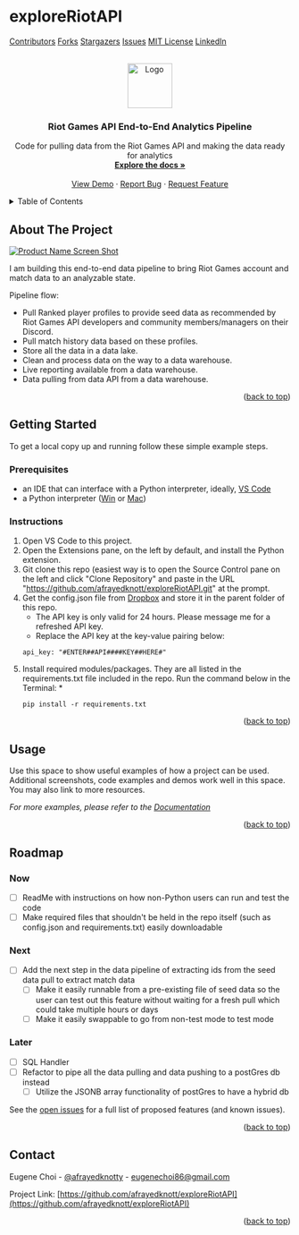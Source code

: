 # exploreRiotAPI

<!-- Improved compatibility of back to top link: See: https://github.com/othneildrew/Best-README-Template/pull/73 -->
<a name="readme-top"></a>
<!--
*** Thanks for checking out the Best-README-Template. If you have a suggestion
*** that would make this better, please fork the repo and create a pull request
*** or simply open an issue with the tag "enhancement".
*** Don't forget to give the project a star!
*** Thanks again! Now go create something AMAZING! :D
-->



<!-- PROJECT SHIELDS -->
<!--
*** I'm using markdown "reference style" links for readability.
*** Reference links are enclosed in brackets [ ] instead of parentheses ( ).
*** See the bottom of this document for the declaration of the reference variables
*** for contributors-url, forks-url, etc. This is an optional, concise syntax you may use.
*** https://www.markdownguide.org/basic-syntax/#reference-style-links
-->
[Contributors][contributors-url]
[Forks][forks-url]
[Stargazers][stars-url]
[Issues][issues-url]
[MIT License][license-url]
[LinkedIn][linkedin-url]



<!-- PROJECT LOGO -->
<br />
<div align="center">
  <a href="https://github.com/afrayedknott/exploreRiotAPI/">
    <img src="images/logo.png" alt="Logo" width="80" height="80">
  </a>

  <h3 align="center">Riot Games API End-to-End Analytics Pipeline</h3>

  <p align="center">
    Code for pulling data from the Riot Games API and making the data ready for analytics
    <br />
    <a href="https://github.com/afrayedknott/exploreRiotAPI"><strong>Explore the docs »</strong></a>
    <br />
    <br />
    <a href="https://github.com/afrayedknott/exploreRiotAPI">View Demo</a>
    ·
    <a href="https://github.com/afrayedknott/exploreRiotAPI/issues">Report Bug</a>
    ·
    <a href="https://github.com/afrayedknott/exploreRiotAPI/issues">Request Feature</a>
  </p>
</div>



<!-- TABLE OF CONTENTS -->
<details>
  <summary>Table of Contents</summary>
  <ol>
    <li>
      <a href="#about-the-project">About The Project</a>
    </li>
    <li>
      <a href="#getting-started">Getting Started</a>
      <ul>
        <li><a href="#prerequisites">Prerequisites</a></li>
        <li><a href="#installation">Installation</a></li>
      </ul>
    </li>
    <li><a href="#usage">Usage</a></li>
    <li><a href="#roadmap">Roadmap</a></li>
  </ol>
</details>



<!-- ABOUT THE PROJECT -->
## About The Project

[![Product Name Screen Shot][product-screenshot]](https://example.com)

I am building this end-to-end data pipeline to bring Riot Games account and match data to an analyzable state.

Pipeline flow:
* Pull Ranked player profiles to provide seed data as recommended by Riot Games API developers and community members/managers on their Discord.
* Pull match history data based on these profiles.
* Store all the data in a data lake.
* Clean and process data on the way to a data warehouse.
* Live reporting available from a data warehouse.
* Data pulling from data API from a data warehouse.

<p align="right">(<a href="#readme-top">back to top</a>)</p>



<!-- GETTING STARTED -->
## Getting Started

To get a local copy up and running follow these simple example steps.

### Prerequisites

* an IDE that can interface with a Python interpreter, ideally, [VS Code](https://code.visualstudio.com/download)
* a Python interpreter ([Win](https://www.python.org/downloads/) or [Mac](https://www.python.org/downloads/macos/))

### Instructions 
<!-- TODO: include images for almost every step -->
1. Open VS Code to this project.
2. Open the Extensions pane, on the left by default, and install the Python extension.
3. Git clone this repo (easiest way is to open the Source Control pane on the left and click "Clone Repository" and paste in the URL "https://github.com/afrayedknott/exploreRiotAPI.git" at the prompt.
4. Get the config.json file from [Dropbox](https://example.com) and store it in the parent folder of this repo. <!-- TODO: get the files on Dropbox and share properly. -->
   * The API key is only valid for 24 hours. Please message me for a refreshed API key.
   * Replace the API key at the key-value pairing below:
   ```
   api_key: "#ENTER##API####KEY##HERE#"
   ```
6. Install required modules/packages. They are all listed in the requirements.txt file included in the repo. Run the command below in the Terminal:
   * 
   ```
   pip install -r requirements.txt
   ```

<p align="right">(<a href="#readme-top">back to top</a>)</p>



<!-- USAGE EXAMPLES -->
## Usage

Use this space to show useful examples of how a project can be used. Additional screenshots, code examples and demos work well in this space. You may also link to more resources.

_For more examples, please refer to the [Documentation](https://example.com)_

<p align="right">(<a href="#readme-top">back to top</a>)</p>



<!-- ROADMAP -->
## Roadmap

### Now
- [ ] ReadMe with instructions on how non-Python users can run and test the code
- [ ] Make required files that shouldn't be held in the repo itself (such as config.json and requirements.txt) easily downloadable

### Next
- [ ] Add the next step in the data pipeline of extracting ids from the seed data pull to extract match data
    - [ ] Make it easily runnable from a pre-existing file of seed data so the user can test out this feature without waiting for a fresh pull which could take multiple hours or days
    - [ ] Make it easily swappable to go from non-test mode to test mode

### Later
- [ ] SQL Handler
- [ ] Refactor to pipe all the data pulling and data pushing to a postGres db instead
    - [ ] Utilize the JSONB array functionality of postGres to have a hybrid db

See the [open issues](https://github.com/afrayedknott/exploreRiotAPI/issues) for a full list of proposed features (and known issues).

<p align="right">(<a href="#readme-top">back to top</a>)</p>



<!-- CONTRIBUTING 
## Contributing

Contributions are what make the open source community such an amazing place to learn, inspire, and create. Any contributions you make are **greatly appreciated**.

If you have a suggestion that would make this better, please fork the repo and create a pull request. You can also simply open an issue with the tag "enhancement".
Don't forget to give the project a star! Thanks again!

1. Fork the Project
2. Create your Feature Branch (`git checkout -b feature/AmazingFeature`)
3. Commit your Changes (`git commit -m 'Add some AmazingFeature'`)
4. Push to the Branch (`git push origin feature/AmazingFeature`)
5. Open a Pull Request

<p align="right">(<a href="#readme-top">back to top</a>)</p>
-->

<!-- LICENSE 
## License

Distributed under the MIT License. See `LICENSE.txt` for more information.

<p align="right">(<a href="#readme-top">back to top</a>)</p>
-->



## Contact

Eugene Choi - [@afrayedknotty](https://www.threads.net/@afrayedknotty) - eugenechoi86@gmail.com

Project Link: [https://github.com/afrayedknott/exploreRiotAPI](https://github.com/afrayedknott/exploreRiotAPI)

<p align="right">(<a href="#readme-top">back to top</a>)</p>



<!-- ACKNOWLEDGMENTS 
## Acknowledgments

Use this space to list resources you find helpful and would like to give credit to. I've included a few of my favorites to kick things off!

* [Choose an Open Source License](https://choosealicense.com)
* [GitHub Emoji Cheat Sheet](https://www.webpagefx.com/tools/emoji-cheat-sheet)
* [Malven's Flexbox Cheatsheet](https://flexbox.malven.co/)
* [Malven's Grid Cheatsheet](https://grid.malven.co/)
* [Img Shields](https://shields.io)
* [GitHub Pages](https://pages.github.com)
* [Font Awesome](https://fontawesome.com)
* [React Icons](https://react-icons.github.io/react-icons/search)

<p align="right">(<a href="#readme-top">back to top</a>)</p>

-->

<!-- MARKDOWN LINKS & IMAGES -->
<!-- https://www.markdownguide.org/basic-syntax/#reference-style-links -->
[contributors-shield]: https://img.shields.io/github/contributors/othneildrew/Best-README-Template.svg?style=for-the-badge
[contributors-url]: https://github.com/afrayedknott/exploreRiotAPI/graphs/contributors
[forks-shield]: https://img.shields.io/github/forks/othneildrew/Best-README-Template.svg?style=for-the-badge
[forks-url]: https://github.com/afrayedknott/exploreRiotAPI/network/members
[stars-shield]: https://img.shields.io/github/stars/othneildrew/Best-README-Template.svg?style=for-the-badge
[stars-url]: https://github.com/afrayedknott/exploreRiotAPI/stargazers
[issues-shield]: https://img.shields.io/github/issues/othneildrew/Best-README-Template.svg?style=for-the-badge
[issues-url]: https://github.com/afrayedknott/exploreRiotAPI/issues
[license-shield]: https://img.shields.io/github/license/othneildrew/Best-README-Template.svg?style=for-the-badge
[license-url]: https://github.com/afrayedknott/exploreRiotAPI/blob/master/LICENSE.txt
[linkedin-shield]: https://img.shields.io/badge/-LinkedIn-black.svg?style=for-the-badge&logo=linkedin&colorB=555
[linkedin-url]: https://www.linkedin.com/in/eugenechoi86/
[product-screenshot]: images/screenshot.png
